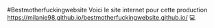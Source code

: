 #Bestmotherfuckingwebsite
 Voici le site internet pour cette production https://milanie98.github.io/bestmotherfuckingwebsite.github.io/ :computer:
